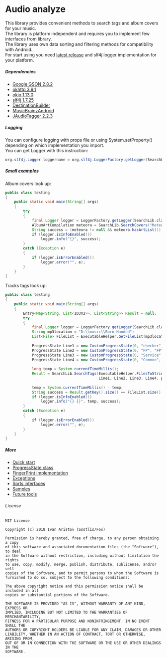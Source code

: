 # Audio analyze 
This library provides convenient methods to search tags and album covers for your music.<br>
The library is platform independent and requires you to implement few interfaces from library.<br>
The library uses own data sorting and filtering methods for compatibility with Android.<br>
For start using you need [latest release](https://github.com/Ssstlis/AudioAnalyze/releases/latest) and slf4j logger implementation for your platform.<br>

##### Dependencies
- [Google GSON 2.8.2](https://github.com/Ssstlis/AudioAnalyze/releases/download/v1.0.0/gson-2.8.2.jar)
- [okhttp 3.9.1](http://repo1.maven.org/maven2/com/squareup/okhttp3/okhttp/3.9.1/okhttp-3.9.1.jar)
- [okio 1.13.0](https://search.maven.org/remote_content?g=com.squareup.okio&a=okio&v=LATEST)
- [slf4j 1.7.25](https://www.slf4j.org/dist/slf4j-1.7.25.zip)
- [DestinationBuilder](https://github.com/Ssstlis/AudioAnalyze/releases/download/v1.0.0/DestinationBuilder.jar)
- [MusicBrainzAndroid](https://github.com/Ssstlis/AudioAnalyze/releases/download/v1.0.0/MusicBrainzAndroid.jar)
- [JAudioTagger 2.2.3](https://github.com/Ssstlis/AudioAnalyze/releases/download/v1.0.0/jaudiotagger-2.2.3.jar)

##### Logging
You can configure logging with props file or using System.setProperty() 
depending on which implementation you import.<br>
You can get Logger with this instruction:
````java
org.slf4j.Logger loggername = org.slf4j.LoggerFactory.getLogger(SearchLib.class);
````

##### Small examples
Album covers look up:
```java
public class testing
{
    public static void main(String[] args)
    {
        try
        {
            final Logger logger = LoggerFactory.getLogger(SearchLib.class);
            AlbumArtCompilation meteora = SearchLib.SearchCovers("Meteora", null, target.MusicBrainz, 5);
            String success = (meteora != null && meteora.hasArtList()) ? "good" : "bad";
            if (logger.isInfoEnabled())
                logger.info("{}", success);
        }
        catch (Exception e)
        {
            if (logger.isErrorEnabled())
                logger.error("", e);
        }
    }
}
```
Tracks tags look up:
```java
public class testing
{
    public static void main(String[] args)
    {
        Entry<Map<String, List<ID3V2>>, List<String>> Result = null;
        try
        {
            final Logger logger = LoggerFactory.getLogger(SearchLib.class);
            String mp3location = "D:\\music\\Born Handed";
            List<File> FileList = ExecutableHelper.GetFileList(mp3location, new Mp3Filter());
            
            ProgressState Line1 = new CustomProgressState(0, "checker", "checker");
            ProgressState Line2 = new CustomProgressState(0, "FP", "FP");
            ProgressState Line3 = new CustomProgressState(0, "Service", "Service");
            ProgressState Line4 = new CustomProgressState(0, "Common", "Common");
            
            long temp = System.currentTimeMillis();
            Result = SearchLib.SearchTags(ExecutableHelper.FilesToStrings(FileList), new WindowsFPcalc(),
                                          Line1, Line2, Line3, Line4, performance.MAX, true, 5);
            
            temp = System.currentTimeMillis() - temp;
            String success = Result.getKey().size() == FileList.size() ? "good" : "bad";
            if (logger.isInfoEnabled())
                logger.info("{} {}", temp, success);
        }
        catch (Exception e)
        {
            if (logger.isErrorEnabled())
                logger.error("", e);
        }
    }
}
```

##### More
- [Quick start](QuickStart.md)
- [ProgressState class](ProgressState.md)
- [FingerPrint implementation](FingerPrint.md)
- [Exceptions](Exceptions.md)
- [Sorts interfaces](Sorts.md)
- [Samples](Samples.md)
- [Future tools](Future.md)

###### License
````
MIT License

Copyright (c) 2018 Ivan Aristov (Ssstlis/Fox)

Permission is hereby granted, free of charge, to any person obtaining a copy
of this software and associated documentation files (the "Software"), to deal
in the Software without restriction, including without limitation the rights
to use, copy, modify, merge, publish, distribute, sublicense, and/or sell
copies of the Software, and to permit persons to whom the Software is
furnished to do so, subject to the following conditions:

The above copyright notice and this permission notice shall be included in all
copies or substantial portions of the Software.

THE SOFTWARE IS PROVIDED "AS IS", WITHOUT WARRANTY OF ANY KIND, EXPRESS OR
IMPLIED, INCLUDING BUT NOT LIMITED TO THE WARRANTIES OF MERCHANTABILITY,
FITNESS FOR A PARTICULAR PURPOSE AND NONINFRINGEMENT. IN NO EVENT SHALL THE
AUTHORS OR COPYRIGHT HOLDERS BE LIABLE FOR ANY CLAIM, DAMAGES OR OTHER
LIABILITY, WHETHER IN AN ACTION OF CONTRACT, TORT OR OTHERWISE, ARISING FROM,
OUT OF OR IN CONNECTION WITH THE SOFTWARE OR THE USE OR OTHER DEALINGS IN THE
SOFTWARE.
````